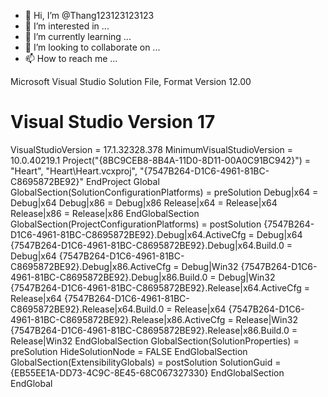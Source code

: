 - 👋 Hi, I’m @Thang123123123123
- 👀 I’m interested in ...
- 🌱 I’m currently learning ...
- 💞️ I’m looking to collaborate on ...
- 📫 How to reach me ...

<!---
Thang123123123123/Thang123123123123 is a ✨ special ✨ repository because its `README.md` (this file) appears on your GitHub profile.
You can click the Preview link to take a look at your changes.
--->

Microsoft Visual Studio Solution File, Format Version 12.00
# Visual Studio Version 17
VisualStudioVersion = 17.1.32328.378
MinimumVisualStudioVersion = 10.0.40219.1
Project("{8BC9CEB8-8B4A-11D0-8D11-00A0C91BC942}") = "Heart", "Heart\Heart.vcxproj", "{7547B264-D1C6-4961-81BC-C8695872BE92}"
EndProject
Global
	GlobalSection(SolutionConfigurationPlatforms) = preSolution
		Debug|x64 = Debug|x64
		Debug|x86 = Debug|x86
		Release|x64 = Release|x64
		Release|x86 = Release|x86
	EndGlobalSection
	GlobalSection(ProjectConfigurationPlatforms) = postSolution
		{7547B264-D1C6-4961-81BC-C8695872BE92}.Debug|x64.ActiveCfg = Debug|x64
		{7547B264-D1C6-4961-81BC-C8695872BE92}.Debug|x64.Build.0 = Debug|x64
		{7547B264-D1C6-4961-81BC-C8695872BE92}.Debug|x86.ActiveCfg = Debug|Win32
		{7547B264-D1C6-4961-81BC-C8695872BE92}.Debug|x86.Build.0 = Debug|Win32
		{7547B264-D1C6-4961-81BC-C8695872BE92}.Release|x64.ActiveCfg = Release|x64
		{7547B264-D1C6-4961-81BC-C8695872BE92}.Release|x64.Build.0 = Release|x64
		{7547B264-D1C6-4961-81BC-C8695872BE92}.Release|x86.ActiveCfg = Release|Win32
		{7547B264-D1C6-4961-81BC-C8695872BE92}.Release|x86.Build.0 = Release|Win32
	EndGlobalSection
	GlobalSection(SolutionProperties) = preSolution
		HideSolutionNode = FALSE
	EndGlobalSection
	GlobalSection(ExtensibilityGlobals) = postSolution
		SolutionGuid = {EB55EE1A-DD73-4C9C-8E45-68C067327330}
	EndGlobalSection
EndGlobal
